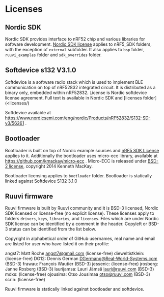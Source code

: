 # Licenses 

## Nordic SDK
Nordic SDK provides interface to nRF52 chip and various libraries for software development. [Nordic SDK license](<licenses/Noric SDK Licesnse.md>) applies to nRF5_SDK folders, with the exception of `external` subfolder. It also applies to `bsp` folder, `ruuvi_examples` folder and `sdk_overrides` folder.

## Softdevice s132 V3.1.0
Softdevice is a software radio stack which is used to implement BLE communication on top of nRF52832 integrated circuit. It is distributed as a binary only, embedded within nRF52832.
License is Nordic softdevice license agreement. Full text is available in Nordic SDK and [licenses folder](<licenses/<Noridc Softdevice license.md>)

Softdevice available at https://www.nordicsemi.com/eng/nordic/Products/nRF52832/S132-SD-v3/56261 .

## Bootloader
Bootloader is built on top of Nordic example sources and [nRF5 SDK License](<licenses/Noric SDK Licesnse.md>) applies to it. Additionally the bootloader uses micro-ecc library, available at https://github.com/kmackay/micro-ecc . Micro-ECC is released under [BSD-2 license](<licenses/micro-ecc.md>), copyright 2014 Kenneth MacKay.

Bootloader licensing applies to `bootloader` folder. 
Bootloader is statically linked against Softdevice S132 3.1.0

## Ruuvi firmware
Ruuvi firmware is built by Ruuvi community and it is BSD-3 licensed, Nordic SDK licensed or license-free (no explicit license).
These licenses apply to folders `drivers`, `keys`, `libraries`, and `licenses`. 
Files which are under Nordic SDK license can be identified by a comment in the header. 
Copyleft or BSD-3 status can be identified from the list below.

Copyright in alphabetical order of GitHub usernames, real name and email are listed for user who have listed it on their profile:

angst7: Matt Roche <angst7@gmail.com> (license-free)
dieweltistklein: (license-free)
DG12:   Dennis German <DGermang@Real-World-Systems.com> (BSD-3)
frawau: François Wautier (BSD-3)
jessenic: (license-free)
jrosberg: Janne Rosberg (BSD-3)
laurijamsa: Lauri Jämsä <lauri@ruuvi.com> (BSD-3)
mdxs: (license-free)
ojousima: Otso Jousimaa <otso@ruuvi.com> (BSD-3)
scrin: (license-free)

Ruuvi firmware is statically linked against bootloader and softdevice. 
